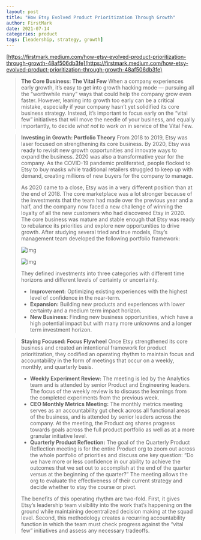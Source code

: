 ```yaml
---
layout: post
title: "How Etsy Evolved Product Prioritization Through Growth"
author: FirstMark
date: 2021-07-14
categories: product
tags: [leadership, strategy, growth]
---
```

[https://firstmark.medium.com/how-etsy-evolved-product-prioritization-through-growth-48af506db3fe](https://firstmark.medium.com/how-etsy-evolved-product-prioritization-through-growth-48af506db3fe)

> **The Core Business: The Vital Few**
> When a company experiences early growth, it’s easy to get into growth hacking mode — pursuing all the “worthwhile many” ways that could help the company grow even faster. However, leaning into growth too early can be a critical mistake, especially if your company hasn’t yet solidified its core business strategy. Instead, it’s important to focus early on the “vital few” initiatives that will move the needle of your business, and equally importantly, to decide *what not to work on* in service of the Vital Few.

> **Investing in Growth: Portfolio Theory**
> From 2018 to 2019, Etsy was laser focused on strengthening its core business. By 2020, Etsy was ready to revisit new growth opportunities and innovate ways to expand the business. 2020 was also a transformative year for the company. As the COVID-19 pandemic proliferated, people flocked to Etsy to buy masks while traditional retailers struggled to keep up with demand, creating millions of new buyers for the company to manage.
>
> As 2020 came to a close, Etsy was in a very different position than at the end of 2018. The core marketplace was a lot stronger because of the investments that the team had made over the previous year and a half, and the company now faced a new challenge of winning the loyalty of all the new customers who had discovered Etsy in 2020. The core business was mature and stable enough that Etsy was ready to rebalance its priorities and explore new opportunities to drive growth. After studying several tried and true models, Etsy’s management team developed the following portfolio framework:
>
> ![img](https://miro.medium.com/max/60/0*4JrGnUw75Ev6pLgH?q=20)
>
> ![img](https://miro.medium.com/max/700/0*4JrGnUw75Ev6pLgH)
>
> They defined investments into three categories with different time horizons and different levels of certainty or uncertainty.
>
> - **Improvement:** Optimizing existing experiences with the highest level of confidence in the near-term.
> - **Expansion:** Building new products and experiences with lower certainty and a medium term impact horizon.
> - **New Business:** Finding new business opportunities, which have a high potential impact but with many more unknowns and a longer term investment horizon.

> **Staying Focused: Focus Flywheel**
> Once Etsy strengthened its core business and created an intentional framework for product prioritization, they codified an operating rhythm to maintain focus and accountability in the form of meetings that occur on a weekly, monthly, and quarterly basis.
>
> - **Weekly Experiment Review:** The meeting is led by the Analytics team and is attended by senior Product and Engineering leaders. The focus of the weekly review is to discuss the learnings from the completed experiments from the previous week.
> - **CEO Monthly Metrics Meeting:** The monthly metrics meeting serves as an accountability gut check across all functional areas of the business, and is attended by senior leaders across the company. At the meeting, the Product org shares progress towards goals across the full product portfolio as well as at a more granular initiative level.
> - **Quarterly Product Reflection:** The goal of the Quarterly Product Reflection meeting is for the entire Product org to zoom out across the whole portfolio of priorities and discuss one key question: “Do we have more or less confidence in our ability to achieve the outcomes that we set out to accomplish at the end of the quarter versus at the beginning of the quarter?” The meeting allows the org to evaluate the effectiveness of their current strategy and decide whether to stay the course or pivot.
>
> The benefits of this operating rhythm are two-fold. First, it gives Etsy’s leadership team visibility into the work that’s happening on the ground while maintaining decentralized decision making at the squad level. Second, this methodology creates a recurring accountability function in which the team must check progress against the “vital few” initiatives and assess any necessary tradeoffs.
